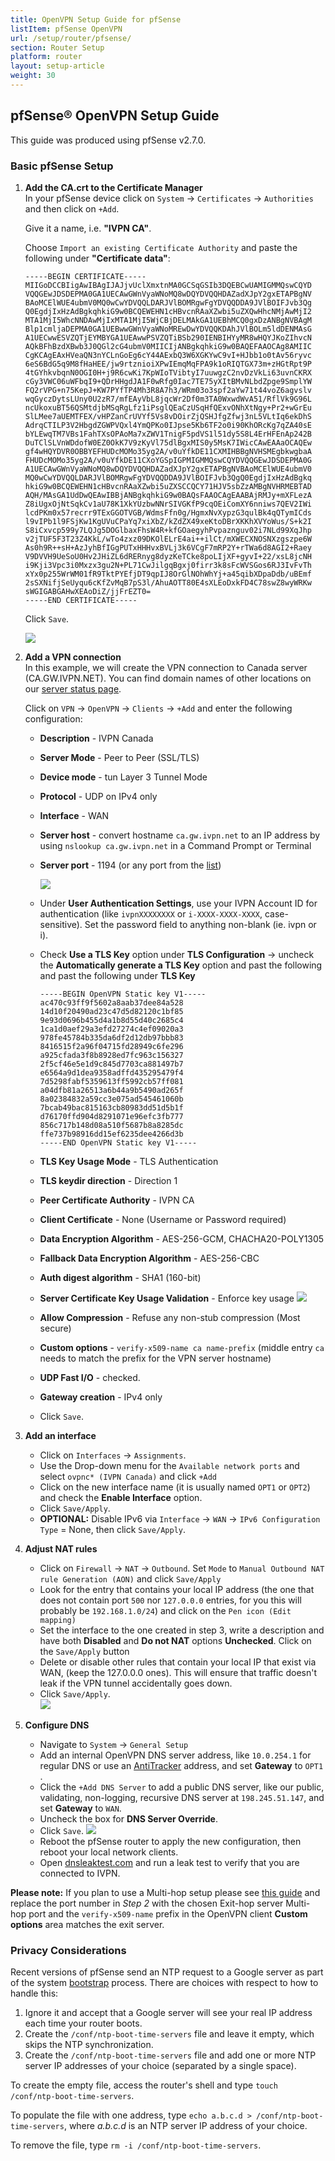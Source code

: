 ```yaml
---
title: OpenVPN Setup Guide for pfSense
listItem: pfSense OpenVPN
url: /setup/router/pfsense/
section: Router Setup
platform: router
layout: setup-article
weight: 30
---
```

## pfSense® OpenVPN Setup Guide

<div markdown="1" class="notice notice--warning">
This guide was produced using pfSense v2.7.0.
</div>


### Basic pfSense Setup

1.  **Add the CA.crt to the Certificate Manager**  
    In your pfSense device click on `System` -> `Certificates` -> `Authorities` and then click on `+Add`.

    Give it a name, i.e. **"IVPN CA"**.

    Choose `Import an existing Certificate Authority` and paste the following under **"Certificate data"**:  

    ```
    -----BEGIN CERTIFICATE-----
    MIIGoDCCBIigAwIBAgIJAJjvUclXmxtnMA0GCSqGSIb3DQEBCwUAMIGMMQswCQYD
    VQQGEwJDSDEPMA0GA1UECAwGWnVyaWNoMQ8wDQYDVQQHDAZadXJpY2gxETAPBgNV
    BAoMCElWUE4ubmV0MQ0wCwYDVQQLDARJVlBOMRgwFgYDVQQDDA9JVlBOIFJvb3Qg
    Q0EgdjIxHzAdBgkqhkiG9w0BCQEWEHN1cHBvcnRAaXZwbi5uZXQwHhcNMjAwMjI2
    MTA1MjI5WhcNNDAwMjIxMTA1MjI5WjCBjDELMAkGA1UEBhMCQ0gxDzANBgNVBAgM
    Blp1cmljaDEPMA0GA1UEBwwGWnVyaWNoMREwDwYDVQQKDAhJVlBOLm5ldDENMAsG
    A1UECwwESVZQTjEYMBYGA1UEAwwPSVZQTiBSb290IENBIHYyMR8wHQYJKoZIhvcN
    AQkBFhBzdXBwb3J0QGl2cG4ubmV0MIICIjANBgkqhkiG9w0BAQEFAAOCAg8AMIIC
    CgKCAgEAxHVeaQN3nYCLnGoEg6cY44AExbQ3W6XGKYwC9vI+HJbb1o0tAv56ryvc
    6eS6BdG5q9M8fHaHEE/jw9rtznioiXPwIEmqMqFPA9k1oRIQTGX73m+zHGtRpt9P
    4tGYhkvbqnN0OGI0H+j9R6cwKi7KpWIoTVibtyI7uuwgzC2nvDzVkLi63uvnCKRX
    cGy3VWC06uWFbqI9+QDrHHgdJA1F0wRfg0Iac7TE75yXItBMvNLbdZpge9SmplYW
    FQ2rVPG+n75KepJ+KW7PYfTP4Mh3R8A7h3/WRm03o3spf2aYw71t44voZ6agvslv
    wqGyczDytsLUny0U2zR7/mfEAyVbL8jqcWr2Df0m3TA0WxwdWvA51/RflVk9G96L
    ncUkoxuBT56QSMtdjbMSqRgLfz1iPsglQEaCzUSqHfQExvONhXtNgy+Pr2+wGrEu
    SlLMee7aUEMTFEX/vHPZanCrUVYf5Vs8vDOirZjQSHJfgZfwj3nL5VLtIq6ekDhS
    AdrqCTILP3V2HbgdZGWPVQxl4YmQPKo0IJpse5Kb6TF2o0i90KhORcKg7qZA40sE
    bYLEwqTM7VBs1FahTXsOPAoMa7xZWV1TnigF5pdVS1l51dy5S8L4ErHFEnAp242B
    DuTClSLVnWDdofW0EZ0OkK7V9zKyVl75dlBgxMIS0y5MsK7IWicCAwEAAaOCAQEw
    gf4wHQYDVR0OBBYEFHUDcMOMo35yg2A/v0uYfkDE11CXMIHBBgNVHSMEgbkwgbaA
    FHUDcMOMo35yg2A/v0uYfkDE11CXoYGSpIGPMIGMMQswCQYDVQQGEwJDSDEPMA0G
    A1UECAwGWnVyaWNoMQ8wDQYDVQQHDAZadXJpY2gxETAPBgNVBAoMCElWUE4ubmV0
    MQ0wCwYDVQQLDARJVlBOMRgwFgYDVQQDDA9JVlBOIFJvb3QgQ0EgdjIxHzAdBgkq
    hkiG9w0BCQEWEHN1cHBvcnRAaXZwbi5uZXSCCQCY71HJV5sbZzAMBgNVHRMEBTAD
    AQH/MAsGA1UdDwQEAwIBBjANBgkqhkiG9w0BAQsFAAOCAgEAABAjRMJy+mXFLezA
    Z8iUgxOjNtSqkCv1aU78K1XkYUzbwNNrSIVGKfP9cqOEiComXY6nniws7QEV2IWi
    lcdPKm0x57recrr9TExGGOTVGB/WdmsFfn0g/HgmxNvXypzG3qulBk4qQTymICds
    l9vIPb1l9FSjKw1KgUVuCPaYq7xiXbZ/kZdZX49xeKtoDBrXKKhXVYoWus/S+k2I
    S8iCxvcp599y7LQJg5DOGlbaxFhsW4R+kfGOaegyhPvpaznguv02i7NLd99XqJhp
    v2jTUF5F3T23Z4KkL/wTo4zxz09DKOlELrE4ai++ilCt/mXWECXNOSNXzgszpe6W
    As0h9R++sH+AzJyhBfIGgPUTxHHHvxBVLj3k6VCgF7mRP2Y+rTWa6d8AGI2+Raey
    V9DVVH9UeSoU0Hv2JHiZL6dRERnyg8dyzKeTCke8poLIjXF+gyvI+22/xsL8jcNH
    i9Kji3Vpc3i0Mxzx3gu2N+PL71CwJilgqBgxj0firr3k8sFcWVSGos6RJ3IvFvTh
    xYx0p255WrWM01fR9TktPYEfjDT9qpIJ8OrGlNOhWhYj+a45qibXDpaDdb/uBEmf
    2sSXNifjSeUyqu6cKfZvMqB7pS3l/AhuAOTT80E4sXLEoDxkFD4C78swZ8wyWRKw
    sWGIGABGAHwXEAoDiZ/jjFrEZT0=
    -----END CERTIFICATE-----
    ```

    Click `Save`.  

    ![](/images-static/uploads/install-pfsense-openvpn-2.7.0-010.png)

2.  **Add a VPN connection**  
    In this example, we will create the VPN connection to Canada server (CA.GW.IVPN.NET). You can find domain names of other locations on our [server status page](/status/).  

    Click on `VPN` -> `OpenVPN` -> `Clients` -> `+Add` and enter the following configuration:  

    *   **Description** - IVPN Canada
    *   **Server Mode** - Peer to Peer (SSL/TLS)
    *   **Device mode** - tun Layer 3 Tunnel Mode
    *   **Protocol** - UDP on IPv4 only
    *   **Interface** - WAN
    *   **Server host** - convert hostname `ca.gw.ivpn.net` to an IP address by using `nslookup ca.gw.ivpn.net` in a Command Prompt or Terminal
    *   **Server port** - 1194 (or any port from the [list](/knowledgebase/troubleshooting/how-do-i-change-the-port-or-protocol-used-to-connect/))

        ![](/images-static/uploads/install-pfsense-openvpn-2.7.0-020.png)

    *   Under **User Authentication Settings**, use your IVPN Account ID for authentication (like `ivpnXXXXXXXX` or `i-XXXX-XXXX-XXXX`, case-sensitive). Set the password field to anything non-blank (ie. ivpn or i).
    *   Check **Use a TLS Key** option under **TLS Configuration** -> uncheck the **Automatically generate a TLS Key** option and past the following and past the following under **TLS Key**  
        ```
        -----BEGIN OpenVPN Static key V1-----
        ac470c93ff9f5602a8aab37dee84a528
        14d10f20490ad23c47d5d82120c1bf85
        9e93d0696b455d4a1b8d55d40c2685c4
        1ca1d0aef29a3efd27274c4ef09020a3
        978fe45784b335da6df2d12db97bbb83
        8416515f2a96f04715fd28949c6fe296
        a925cfada3f8b8928ed7fc963c156327
        2f5cf46e5e1d9c845d7703ca881497b7
        e6564a9d1dea9358adffd435295479f4
        7d5298fabf5359613ff5992cb57ff081
        a04dfb81a26513a6b44a9b5490ad265f
        8a02384832a59cc3e075ad545461060b
        7bcab49bac815163cb80983dd51d5b1f
        d76170ffd904d8291071e96efc3fb777
        856c717b148d08a510f5687b8a8285dc
        ffe737b98916dd15ef6235dee4266d3b
        -----END OpenVPN Static key V1-----
        ```
    *   **TLS Key Usage Mode** - TLS Authentication
    *   **TLS keydir direction** - Direction 1
    *   **Peer Certificate Authority** - IVPN CA
    *   **Client Certificate** - None (Username or Password required)
    *   **Data Encryption Algorithm** - AES-256-GCM, CHACHA20-POLY1305
    *   **Fallback Data Encryption Algorithm** - AES-256-CBC
    *   **Auth digest algorithm** - SHA1 (160-bit)
    *   **Server Certificate Key Usage Validation** - Enforce key usage
        ![](/images-static/uploads/install-pfsense-openvpn-2.7.0-030.png)
    *   **Allow Compression** - Refuse any non-stub compression (Most secure)
    *   **Custom options** - `verify-x509-name ca name-prefix` (middle entry `ca` needs to match the prefix for the VPN server hostname)
    *   **UDP Fast I/O** - checked.
    *   **Gateway creation** - IPv4 only
    *   Click `Save`.

3.  **Add an interface**  

    *   Click on `Interfaces` -> `Assignments`.
    *   Use the Drop-down menu for the `Available network ports` and select `ovpnc* (IVPN Canada)` and click `+Add`
    *   Click on the new interface name (it is usually named `OPT1` or `OPT2`) and check the **Enable Interface** option.
    *   Click `Save/Apply`.
    *   **OPTIONAL:** Disable IPv6 via `Interface` -> `WAN` -> `IPv6 Configuration Type` = None, then click `Save/Apply`.  

4.  **Adjust NAT rules**  

    *   Click on `Firewall` -> `NAT` -> `Outbound`. Set `Mode` to `Manual Outbound NAT rule Generation (AON)` and click `Save/Apply`
    *   Look for the entry that contains your local IP address (the one that does not contain port `500` nor `127.0.0.0` entries, for you this will probably be `192.168.1.0/24`) and click on the `Pen icon (Edit mapping)`
    *   Set the interface to the one created in step 3, write a description and have both **Disabled** and **Do not NAT** options **Unchecked**. Click on the `Save/Apply` button
    *   Delete or disable other rules that contain your local IP that exist via WAN, (keep the 127.0.0.0 ones). This will ensure that traffic doesn't leak if the VPN tunnel accidentally goes down.
    *   Click `Save/Apply`.  
        ![](/images-static/uploads/install-pfsense-openvpn-2.7.0-040.png)

5.  **Configure DNS**

    * Navigate to `System` -> `General Setup`
    * Add an internal OpenVPN DNS server address, like `10.0.254.1` for regular DNS or use an [AntiTracker](/knowledgebase/troubleshooting/what-is-the-ip-address-of-your-dns-servers/) address, and set **Gateway** to `OPT1` .
    * Click the `+Add DNS Server` to add a public DNS server, like our public, validating, non-logging, recursive DNS server at `198.245.51.147`, and set **Gateway** to `WAN`.
    * Uncheck the box for **DNS Server Override**.
    * Click `Save`.
        ![](/images-static/uploads/install-pfsense-openvpn-2.7.0-050.png)
    * Reboot the pfSense router to apply the new configuration, then reboot your local network clients.
    * Open [dnsleaktest.com](https://dnsleaktest.com/) and run a leak test to verify that you are connected to IVPN.  

**Please note:** If you plan to use a Multi-hop setup please see [this guide](/knowledgebase/general/how-can-i-connect-to-the-multihop-network/) and replace the port number in *Step 2* with the chosen Exit-hop server Multi-hop port and the `verify-x509-name` prefix in the OpenVPN client **Custom options** area matches the exit server.  

### Privacy Considerations

Recent versions of pfSense send an NTP request to a Google server as part of the system [bootstrap](https://docs.netgate.com/pfsense/en/latest/services/ntpd/bootstrap.html) process.  There are choices with respect to how to handle this:
1. Ignore it and accept that a Google server will see your real IP address each time your router boots.
1. Create the `/conf/ntp-boot-time-servers` file and leave it empty, which skips the NTP synchronization.
1. Create the `/conf/ntp-boot-time-servers` file and add one or more NTP server IP addresses of your choice (separated by a single space).

To create the empty file, access the router's shell and type `touch /conf/ntp-boot-time-servers`.

To populate the file with one address, type `echo a.b.c.d > /conf/ntp-boot-time-servers`, where *a.b.c.d* is an NTP server IP address of your choice.

To remove the file, type `rm -i /conf/ntp-boot-time-servers`.
